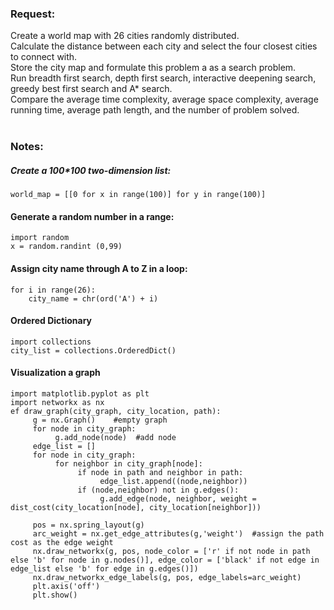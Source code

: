 ### **Request**:  
  Create a world map with 26 cities randomly distributed.  
  Calculate the distance between each city and select the four closest cities to connect with.  
  Store the city map and formulate this problem a as a search problem.  
  Run breadth first search, depth first search, interactive deepening search, greedy best first search and A* search.   
  Compare the average time complexity, average space complexity, average running time, average path length, and the number of problem solved.  
  
### **Notes**:  
#####  Create a 100*100 two-dimension list:  
```
world_map = [[0 for x in range(100)] for y in range(100)]
```
#### Generate a random number in a range:  
```
import random
x = random.randint (0,99)
```
#### Assign city name through A to Z in a loop:  
```
for i in range(26):
    city_name = chr(ord('A') + i)
```
#### Ordered Dictionary  
```
import collections
city_list = collections.OrderedDict()
```
  
#### Visualization a graph  
```
import matplotlib.pyplot as plt
import networkx as nx
ef draw_graph(city_graph, city_location, path):
     g = nx.Graph()    #empty graph
     for node in city_graph:
          g.add_node(node)  #add node
     edge_list = []
     for node in city_graph:
          for neighbor in city_graph[node]:  
               if node in path and neighbor in path:
                    edge_list.append((node,neighbor))
               if (node,neighbor) not in g.edges():
                    g.add_edge(node, neighbor, weight = dist_cost(city_location[node], city_location[neighbor]))              
               
     pos = nx.spring_layout(g)
     arc_weight = nx.get_edge_attributes(g,'weight')  #assign the path cost as the edge weight
     nx.draw_networkx(g, pos, node_color = ['r' if not node in path else 'b' for node in g.nodes()], edge_color = ['black' if not edge in edge_list else 'b' for edge in g.edges()])
     nx.draw_networkx_edge_labels(g, pos, edge_labels=arc_weight)
     plt.axis('off')
     plt.show()

```
